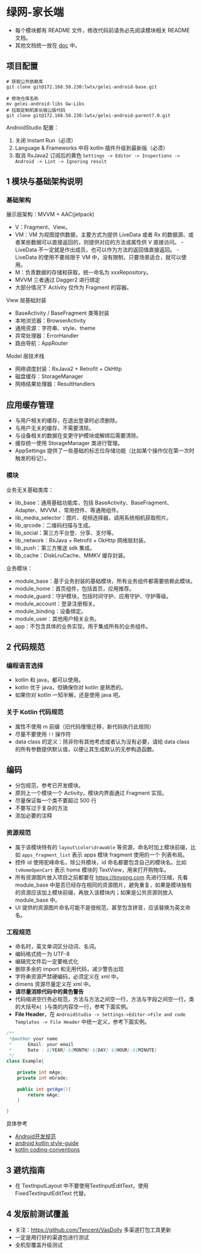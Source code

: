 # 绿网-家长端

- 每个模块都有 README 文件，修改代码前请务必先阅读模块相关 README 文档。
- 其他文档统一放在 [doc](doc) 中。

## 项目配置

```shell
# 获取公共依赖库
git clone git@172.168.50.230:lwtx/gelei-android-base.git

# 修改仓库名称
mv gelei-android-libs Gw-Libs
# 拉取定制机家长端公版代码
git clone git@172.168.50.230:lwtx/gelei-android-parent7.0.git
```

AndroidStudio 配置：

1. 关闭 Instant Run（必须）
2. Language & Frameworks 中将 kotlin 插件升级到最新版（必须）
3. 取消 RxJava2 订阅后的黄色 `Settings -> Editor -> Inspections -> Android -> Lint -> Ignoring result`

## 1 模块与基础架构说明

### 基础架构

展示层架构：MVVM + AAC(jetpack)

- V：Fragment、View。
- VM：VM 为视图提供数据，主要方式为提供 LiveData 或者 Rx 的数据源、或者某些数据可以直接返回的，则提供对应的方法或属性供 V 直接访问。
        - LiveData 不一定就是作出成员，也可以作为方法的返回值直接返回。
        - LiveData 的使用不要局限于 VM 中，没有限制，只要场景适合，就可以使用。
- M：负责数据的存储和获取，统一命名为 xxxRepository。
- MVVM 三者通过 Dagger2 进行绑定
- 大部分情况下 Activity 仅作为 Fragment 的容器。

View 层基础封装

- BaseActivity / BaseFragment 类等封装
- 本地浏览器：BrowserActivity
- 通用资源：字符串、style、theme
- 异常处理器：ErrorHandler
- 路由导航：AppRouter

Model 层技术栈

- 网络调度封装：RxJava2 + Retrofit + OkHttp
- 磁盘缓存：StorageManager
- 网络结果处理器：ResultHandlers

## 应用缓存管理

- 与用户相关的缓存，在退出登录时必须删除。
- 与用户无关的缓存，不需要清除。
- 与设备相关的数据在变更守护模块或解绑后需要清除。
- 缓存统一使用 StorageManager 类进行管理。
- AppSettings 提供了一些基础的标志位存储功能（比如某个操作仅在第一次时触发的标记）。

### 模块

业务无关基础类库：

- lib_base：通用基础功能库，包括 BaseActivity、BaseFragment、Adapter、MVVM 、常用控件、等通用组件。
- lib_media_selector：图片、视频选择器，调用系统相机获取照片。
- lib_qrcode：二维码扫描与生成。
- lib_social：第三方平台登、分享、支付等。
- lib_network：RxJava + Retrofit + OkHttp 网络层封装。
- lib_push：第三方推送 sdk 集成。
- lib_cache：DiskLruCache、MMKV 缓存封装。

业务模块：

- module_base：基于业务封装的基础模块，所有业务组件都需要依赖此模块。
- module_home：首页组件，包括首页，应用推荐。
- module_guard：守护模块，包括时间守护、应用守护、守护等级。
- module_account：登录注册相关。
- module_binding：设备绑定。
- module_user：其他用户相关业务。
- app：不包含具体的业务实现，用于集成所有的业务组件。

## 2 代码规范

### 编程语言选择

- kotlin 和 java，都可以使用。
- kotlin 优于 java，但确保你对 kotlin 是熟悉的。
- 如果你对 kotlin 一知半解，还是使用 java 吧。

### 关于 Kotlin 代码规范

- 属性不使用 m 前缀（旧代码慢慢迁移，新代码执行此规则）
- 尽量不要使用 `!!` 操作符
- data class 的定义：除非你有其他考虑或者认为没有必要，请给 data class 的所有参数提供默认值，以便让其生成默认的无参构造函数。

## 编码

- 分包规范，参考已开发模块。
- 原则上一个模块一个 Activity，模块内界面通过 Fragment 实现。
- 尽量保证每一个类不要超过 500 行
- 不要写过于复杂的方法
- 添加必要的注释

### 资源规范

- 属于该模块特有的 `layout\color\drawable` 等资源，命名时加上模块前缀，比如 `apps_fragment_list` 表示 apps 模块 fragment 使用的一个 列表布局。
- 控件 id 使用驼峰命名，除公共模块，id 命名都要包含自己的模块名。比如 `tvHomeOpenCart` 表示 home 模块的 TextView，用来打开购物车。
- 所有资源图片放入项目之前都要在 <https://tinypng.com> 先进行压缩，先看 module_base 中是否已经存在相同的资源图片，避免重复，如果是模块独有的资源应该加上模块前缀，再放入该模块内；如果是公共资源则放入 module_base 中。
- UI 提供的资源图片命名可能不是很规范，甚至包含拼音，应该替换为英文命名。

### 工程规范

- 命名时，英文单词区分动词、名词。
- 编码格式统一为 UTF-8
- 编辑完文件后一定要格式化
- 删除多余的 import 和无用代码，减少警告出现
- 字符串资源严禁硬编码，必须定义在 xml 中。
- dimens 资源尽量定义在 xml 中。
- **请尽量消除代码中的黄色警告**
- 代码缩进空行务必规范，方法与方法之间空一行，方法与字段之间空一行，类的大括号`A{ }`与类的内容空一行，参考下面实例。
- **File Header**，在 `AndroidStudio -> Settings->Editor->File and code Templates -> File Header` 中统一定义，参考下面实例。

```java
/**
 *@author your name
 *      Email: your email
 *      Date : ${YEAR}-${MONTH}-${DAY} ${HOUR}:${MINUTE}
 */
class Example{
    
    private int mAge;
    private int mGrade;
    
    public int getAge(){
        return mAge;
    }

}
```

具体参考 

- [Android开发规范](https://github.com/Blankj/AndroidStandardDevelop#1-%E5%89%8D%E8%A8%80)
- [android kotlin style-guide](https://developer.android.com/kotlin/style-guide)
- [kotlin coding-conventions](https://www.kotlincn.net/docs/reference/coding-conventions.html)

## 3 避坑指南

- 在 TextInputLayout 中不要使用TextInputEditText，使用 FixedTextInputEditText 代替。

## 4 发版前测试覆盖

- 关注：https://github.com/Tencent/VasDolly 多渠道打包工具更新
- 一定是用打好的渠道包进行测试
- 全机型覆盖升级测试
